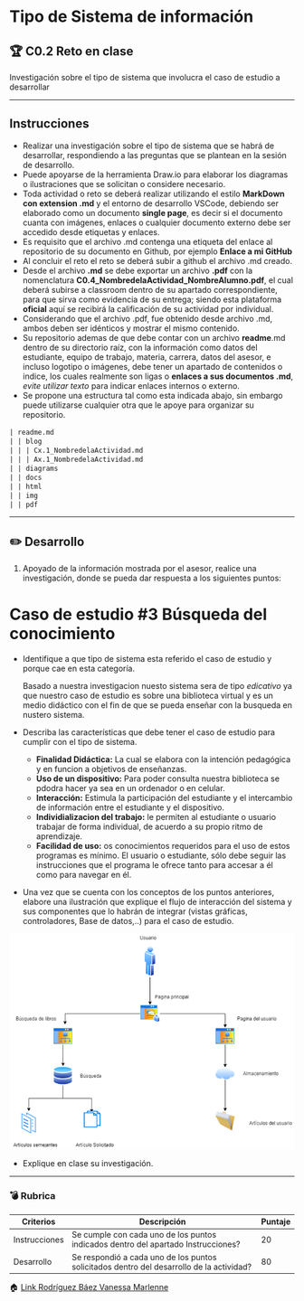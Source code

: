 # Tipo de Sistema de información

## :trophy: C0.2 Reto en clase

Investigación sobre el tipo de sistema que involucra el caso de estudio a desarrollar

___

## Instrucciones

- Realizar una investigación sobre el tipo de sistema que se habrá de desarrollar, respondiendo a las preguntas que se plantean en la sesión de desarrollo.
- Puede apoyarse de la herramienta Draw.io para elaborar los diagramas o ilustraciones que se solicitan o considere necesario.
- Toda actividad o reto se deberá realizar utilizando el estilo **MarkDown con extension .md** y el entorno de desarrollo VSCode, debiendo ser elaborado como un documento **single page**, es decir si el documento cuanta con imágenes, enlaces o cualquier documento externo debe ser accedido desde etiquetas y enlaces.
- Es requisito que el archivo .md contenga una etiqueta del enlace al repositorio de su documento en Github, por ejemplo **Enlace a mi GitHub**
- Al concluir el reto el reto se deberá subir a github el archivo .md creado.
- Desde el archivo **.md** se debe exportar un archivo **.pdf** con la nomenclatura **C0.4_NombredelaActividad_NombreAlumno.pdf**, el cual deberá subirse a classroom dentro de su apartado correspondiente, para que sirva como evidencia de su entrega; siendo esta plataforma **oficial** aquí se recibirá la calificación de su actividad por individual.
- Considerando que el archivo .pdf, fue obtenido desde archivo .md, ambos deben ser idénticos y mostrar el mismo contenido.
- Su repositorio ademas de que debe contar con un archivo **readme**.md dentro de su directorio raíz, con la información como datos del estudiante, equipo de trabajo, materia, carrera, datos del asesor, e incluso logotipo o imágenes, debe tener un apartado de contenidos o indice, los cuales realmente son ligas o **enlaces a sus documentos .md**, _evite utilizar texto_ para indicar enlaces internos o externo.
- Se propone una estructura tal como esta indicada abajo, sin embargo puede utilizarse cualquier otra que le apoye para organizar su repositorio.

```
| readme.md
| | blog
| | | Cx.1_NombredelaActividad.md
| | | Ax.1_NombredelaActividad.md
| | diagrams
| | docs
| | html
| | img
| | pdf    
```
___

## :pencil2:  Desarrollo

1. Apoyado de la información mostrada por el asesor, realice una investigación, donde se pueda dar respuesta a los siguientes puntos:
   
# Caso de estudio #3  Búsqueda del conocimiento

  - Identifique a que tipo de sistema esta referido el caso de estudio y porque cae en esta categoría. 
   
       Basado a nuestra investigacion nuesto sistema sera de tipo *edicativo* ya que nuestro caso de estudio es sobre una biblioteca virtual y es un medio didáctico con el fin de que se pueda enseñar con la busqueda en nustero sistema.

  - Describa las características que debe tener el caso de estudio para cumplir con el tipo de sistema.
  
     - **Finalidad Didáctica:** La cual se elabora con la intención pedagógica y en funcion a objetivos de enseñanzas.
     - **Uso de un dispositivo:** Para poder consulta nuestra biblioteca se pdodra hacer ya sea en un ordenador o en celular.
     - **Interacción:** Estimula la participación del estudiante y el intercambio de información entre el estudiante y el dispositivo.
     - **Individializacion del trabajo:** le permiten al estudiante o usuario trabajar de forma individual, de acuerdo a su propio ritmo de aprendizaje.
     - **Facilidad de uso:** os conocimientos requeridos para el uso de estos programas es mínimo. El usuario o estudiante, sólo debe seguir las instrucciones que el programa le ofrece tanto para accesar a él como para navegar en él.
  

  - Una vez que se cuenta con los conceptos de los puntos anteriores, elabore una ilustración que explique el flujo de interacción del sistema y sus componentes que lo habrán de integrar (vistas gráficas, controladores, Base de datos,..) para el caso de estudio.
  
  ![diagrama](../Diagramas/Diagrama1.drawio.png)


  - Explique en clase su investigación.
___

### :bomb: Rubrica

| Criterios     | Descripción                                                                                  | Puntaje |
| ------------- | -------------------------------------------------------------------------------------------- | ------- |
| Instrucciones | Se cumple con cada uno de los puntos indicados dentro del apartado Instrucciones?            | 20 |
| Desarrollo    | Se respondió a cada uno de los puntos solicitados dentro del desarrollo de la actividad?     | 80      |

   
:house: [Link Rodríguez Báez Vanessa Marlenne](https://github.com/vanessamRodriguez/Analisis-Avanzado-de-Software)